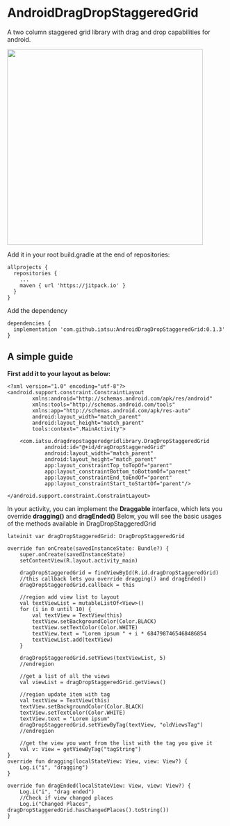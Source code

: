# AndroidDragDropStaggeredGrid
A two column staggered grid library with drag and drop capabilities for android.

<img src="https://github.com/iatsu/AndroidDragDropStaggeredGrid/blob/master/DragDropStaggeredGrid.gif" width="450" />

Add it in your root build.gradle at the end of repositories:
    
    allprojects {
      repositories {
        ...
        maven { url 'https://jitpack.io' }
      }
    }
  
Add the dependency

    dependencies {
      implementation 'com.github.iatsu:AndroidDragDropStaggeredGrid:0.1.3'
    }

<h2>A simple guide</h2>

<b>First add it to your layout as below:</b>

    <?xml version="1.0" encoding="utf-8"?>
    <android.support.constraint.ConstraintLayout
            xmlns:android="http://schemas.android.com/apk/res/android"
            xmlns:tools="http://schemas.android.com/tools"
            xmlns:app="http://schemas.android.com/apk/res-auto"
            android:layout_width="match_parent"
            android:layout_height="match_parent"
            tools:context=".MainActivity">

        <com.iatsu.dragdropstaggeredgridlibrary.DragDropStaggeredGrid
                android:id="@+id/dragDropStaggeredGrid"
                android:layout_width="match_parent"
                android:layout_height="match_parent"
                app:layout_constraintTop_toTopOf="parent"
                app:layout_constraintBottom_toBottomOf="parent"
                app:layout_constraintEnd_toEndOf="parent"
                app:layout_constraintStart_toStartOf="parent"/>

    </android.support.constraint.ConstraintLayout>
 
 In your activity, you can implement the <b>Draggable</b> interface, which lets you override <b>dragging()</b> and <b>dragEnded()</b>
 Below, you will see the basic usages of the methods available in DragDropStaggeredGrid
 
    lateinit var dragDropStaggeredGrid: DragDropStaggeredGrid

    override fun onCreate(savedInstanceState: Bundle?) {
        super.onCreate(savedInstanceState)
        setContentView(R.layout.activity_main)

        dragDropStaggeredGrid = findViewById(R.id.dragDropStaggeredGrid)
        //this callback lets you override dragging() and dragEnded()
        dragDropStaggeredGrid.callback = this

        //region add view list to layout
        val textViewList = mutableListOf<View>()
        for (i in 0 until 10) {
            val textView = TextView(this)
            textView.setBackgroundColor(Color.BLACK)
            textView.setTextColor(Color.WHITE)
            textView.text = "Lorem ipsum " + i * 6847987465468486854
            textViewList.add(textView)
        }

        dragDropStaggeredGrid.setViews(textViewList, 5)
        //endregion
        
        //get a list of all the views
        val viewList = dragDropStaggeredGrid.getViews()

        //region update item with tag
        val textView = TextView(this)
        textView.setBackgroundColor(Color.BLACK)
        textView.setTextColor(Color.WHITE)
        textView.text = "Lorem ipsum"
        dragDropStaggeredGrid.setViewByTag(textView, "oldViewsTag")
        //endregion
        
        //get the view you want from the list with the tag you give it
        val v: View = getViewByTag("tagString")
    }
    override fun dragging(localStateView: View, view: View?) {
        Log.i("i", "dragging")
    }

    override fun dragEnded(localStateView: View, view: View?) {
        Log.i("i", "drag ended")
        //Check if view changed places
        Log.i("Changed Places", dragDropStaggeredGrid.hasChangedPlaces().toString())
    }
